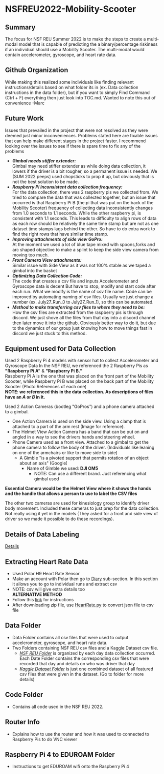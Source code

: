 # NSFREU2022-Mobility-Scooter

## Summary
The focus for NSF REU Summer 2022 is to make the steps to create a multi-modal model that is capable of predicting the a binary/percentage riskiness if an individual should use a Mobility Scooter. The multi-modal would contain accelerometer, gyroscope, and heart rate data.

## Github Organization
While making this realized some individuals like finding relevant instructions/details 
based on what folder its in (ex. Data collection instructions in the data folder), but if
you want to simply Find Command (Ctrl + F) everything then just look into TOC.md. Wanted
to note this out of convenience -Marc

## Future Work
Issues that prevailed in the project that were not resolved as they were deemed just minor
inconveniences. Problems stated here are fixable issues that can help make different
stages in the project faster. I recommend looking over the issues to see if there is
spare time to fix any of the problems
- _**Gimbal needs stiffer extender:**_\
Gimbal may need stiffer extender as while doing data collection, it lowers if the driver
is a bit rougher, so a permanent issue is needed. We (SUM 2022 peeps) used chopsticks
to prop it up, but obviously that is not the best solution to be made.
- _**Raspberry Pi inconsistent data collection frequency:**_\
For the data collection, there was 2 raspberry pis we collected from. We tried to compare
the data that was collected together, but an issue that occurred is that Raspberry Pi B (the pi
that was put on the back of the Mobility Scooter) frequency of collecting data inconsistently
changes from 1.0 seconds to 1.1 seconds. While the other raspberry pi, is consistent with 1.1 seconds.
This leads to difficulty to align rows of data as each row should be relatively the same
time stamp but are not as one dataset time stamps lags behind the other. So have to do 
extra work to find the right rows that have similar time stamp.
- _**Improving attachments of side view GoPro:**_\
At the moment we used a lot of blue tape mixed with spoons,forks and arc shaped objective to
make a splint to keep the side view camera from moving too much.
- _**Front Camera View attachments:**_\
Similar issue with Side View as it was not 100% stable as we taped a gimbal into the basket
- _**Optimizing Data Collection Code:**_\
The code that creates a csv file and inputs Accelerometer and Gyroscope data is decent
But have to stop, modify and start code after each run. What we modify is the name of csv
file name. Code can be improved by automating naming of csv files. Usually we just change 
a number (ex. July27_Run_0 to July27_Run_1), so this can be automated.
- _**Method to make transferring csv files to where they need to be:**_\
How the csv files are extracted from the raspberry pis is through discord. We just shove
all the files from that day into a discord channel then later move it into the github. 
Obviously better way to do it, but due to the dynamics of our group just knowing how to 
move things fast in discord we just stuck to this method.

## Equipment used for Data Collection
Used 2 Raspberry Pi 4 models with sensor hat to collect Accelerometer and Gyroscope Data
In the NSF REU, we referenced the 2 Raspberry Pis as **"Raspberry Pi A"** & **"Raspberry Pi B."** \
Raspberry Pi A is the one that was placed on the front part of the Mobility Scooter, while
Raspberry Pi B was placed on the back part of the Mobility Scooter (Photo References of each one)\
**NOTE: we referenced this in the data collection. As descriptions of files have an *A* or *B* in it.**

Used 2 Action Cameras (bootleg "GoPros") and a phone camera attached to a gimbal.
- One Action Camera is used on the side view. Using a clamp that is attached to a part of the
arm rest (Image for reference). 
- The Helmet View Action Camera has a band that can be put on and angled in a way to see the
drivers hands and steering wheel.
- Phone Camera used as a front view. Attached to a gimbal to get the phone camera to follow the
body of the driver. (Individuals like leaning on one of the armchairs or like to move side to side)
  - A Gimble "is a pivoted support that permits rotation of an object about an axis" (Google)
    - Name of Gimble we used: **DJI OM5**
      - NOTE: Can use a different brand. Just referencing what gimbal used

**Essential Camera would be the Helmet View where it shows the hands and the handle that
allows a person to use to label the CSV files**

The other two cameras are used for kinesiology group to identify driver body movement. Included these cameras to just prep for the data collection. Not really using it yet in the models (They asked for a front
and side view of driver so we made it possible to do these recordings).

## Details of Data Labeling
[Details](https://github.com/MarcCruzs/NSFREU2022-Mobility-Scooter/blob/main/Data/README.md)

## Extracting Heart Rate Data
- Used Polar H9 Heart Rate Sensor
- Make an account with Polar then go to [Diary](https://flow.polar.com/diary)  sub-section.
In this section it allows you to go to individual runs and extract csv
- NOTE: csv will give extra details too\
**ALTERNATIVE METHOD**
- Follow this [link](https://support.polar.com/en/how-to-download-all-your-data-from-polar-flow
) for instructions
- After downloading zip file, use [HeartRate.py](https://github.com/MarcCruzs/NSFREU2022-Mobility-Scooter/blob/main/code/HeartRate.py)
to convert json file to csv file

## Data Folder
- Data Folder contains all csv files that were used to output accelerometer, gyroscope, and heart rate data.
- Two Folders containing NSF REU csv files and a Kaggle Dataset csv file.
  - *[NSF REU Folder](https://github.com/MarcCruzs/NSFREU2022-Mobility-Scooter/tree/main/Data/NSF%20REU%202022%20Data%20Collection)* is organized by each day data collection occurred. Each Date Folder contains the corresponding csv files that were recorded that day and details on who was driver that day
  - *[Kaggle Dataset Folder](https://github.com/MarcCruzs/NSFREU2022-Mobility-Scooter/tree/main/Data/Kaggle%20Driving%20Behavior%20Dataset)* is just one combined dataset of all featured csv files that were given in the dataset. (Go to folder for more details)
  
## Code Folder
- Contains all code used in the NSF REU 2022. 

## Router Info
- Explains how to use the router and how it was used to connected to Raspberry Pis to do
VNC viewer

## Raspberry Pi 4 to EDUROAM Folder
- Instructions to get EDUROAM wifi onto the Raspberry Pi 4

